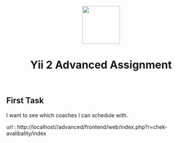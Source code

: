 <p align="center">
    <a href="https://github.com/yiisoft" target="_blank">
        <img src="image-1.png" height="100px">
    </a>
    <h1 align="center">Yii 2 Advanced Assignment</h1>
    <br>
</p>




First Task
-------------------

I want to see which coaches I can schedule with.

url : http://localhost/<projectFolderName>/advanced/frontend/web/index.php?r=chek-avalibality/index


```

